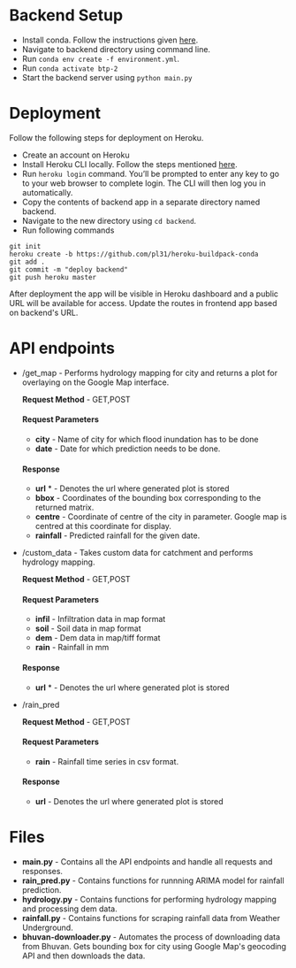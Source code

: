 # Backend Setup
* Install conda. Follow the instructions given [here](https://docs.anaconda.com/anaconda/install/linux/).
* Navigate to backend directory using command line.
* Run ```conda env create -f environment.yml```.
* Run ```conda activate btp-2```
* Start the backend server using ```python main.py```
# Deployment
Follow the following steps for deployment on Heroku.

* Create an account on Heroku
* Install Heroku CLI locally. Follow the steps mentioned [here](https://devcenter.heroku.com/articles/heroku-cli).
* Run ```heroku login``` command. You’ll be prompted to enter any key to go to your web browser to complete login. The CLI will then log you in automatically.
* Copy the contents of backend app in a separate directory named backend.
* Navigate to the new directory using ```cd backend```.
* Run following commands
```
git init
heroku create -b https://github.com/pl31/heroku-buildpack-conda
git add .
git commit -m "deploy backend"
git push heroku master
````
After deployment the app will be visible in Heroku dashboard and a public URL will be available for access. Update the routes in frontend app based on backend's URL.

# API endpoints
* /get_map - Performs hydrology mapping for city and returns a plot for overlaying on the Google Map interface.

  **Request Method** - GET,POST

  #### Request Parameters
  * **city** - Name of city for which flood inundation has to be done
  * **date** - Date for which prediction needs to be done.

  #### Response
  * **url** * - Denotes the url where generated plot is stored
  * **bbox** - Coordinates of the bounding box corresponding to the returned matrix.
  * **centre** - Coordinate of centre of the city in parameter. Google map is centred at this coordinate for display.
  * **rainfall** - Predicted rainfall for the given date.
* /custom_data - Takes custom data for catchment and performs hydrology mapping.

  **Request Method** - GET,POST

  #### Request Parameters
  * **infil** - Infiltration data in map format
  * **soil** - Soil data in map format
  * **dem** - Dem data in map/tiff format
  * **rain** - Rainfall in mm

  #### Response
  * **url** * - Denotes the url where generated plot is stored
* /rain_pred

  **Request Method** - GET,POST

  #### Request Parameters
  * **rain** - Rainfall time series in csv format.

  #### Response
  * **url** - Denotes the url where generated plot is stored

# Files
* **main.py** - Contains all the API endpoints and handle all requests and responses.
* **rain_pred.py** - Contains functions for runnning ARIMA model for rainfall prediction.
* **hydrology.py** - Contains functions for performing hydrology mapping and processing dem data.
* **rainfall.py** - Contains functions for scraping rainfall data from Weather Underground.
* **bhuvan-downloader.py** - Automates the process of downloading data from Bhuvan. Gets bounding box for city using Google Map's geocoding API and then downloads the  data.


